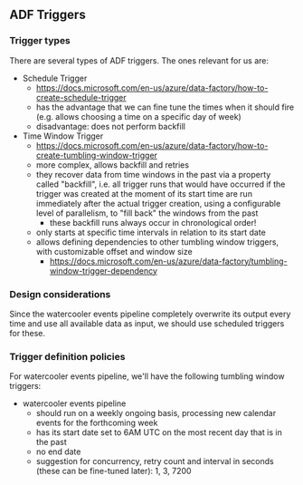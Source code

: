 ## ADF Triggers

### Trigger types
There are several types of ADF triggers. The ones relevant for us are:
- Schedule Trigger
    - https://docs.microsoft.com/en-us/azure/data-factory/how-to-create-schedule-trigger
    - has the advantage that we can fine tune the times when it should fire (e.g. allows choosing a time on a specific day of week)
    - disadvantage: does not perform backfill
- Time Window Trigger
    - https://docs.microsoft.com/en-us/azure/data-factory/how-to-create-tumbling-window-trigger
    - more complex, allows backfill and retries
    - they recover data from time windows in the past via a property called "backfill", i.e. all trigger runs that would 
      have occurred if the trigger was created at the moment of its start time are run immediately after the actual trigger 
      creation, using a configurable level of parallelism, to "fill back" the windows from the past
        - these backfill runs always occur in chronological order!
    - only starts at specific time intervals in relation to its start date
    - allows defining dependencies to other tumbling window triggers, with customizable offset and window size 
        - https://docs.microsoft.com/en-us/azure/data-factory/tumbling-window-trigger-dependency
    
### Design considerations
Since the watercooler events pipeline completely overwrite its output every time and 
use all available data as input, we should use scheduled triggers for these.  

### Trigger definition policies
For watercooler events pipeline, we'll have the following tumbling window triggers:
- watercooler events pipeline
    - should run on a weekly ongoing basis, processing new calendar events for the forthcoming week
    - has its start date set to 6AM UTC on the most recent day that is in the past
    - no end date
    - suggestion for concurrency, retry count and interval in seconds (these can be fine-tuned later): 1, 3, 7200
